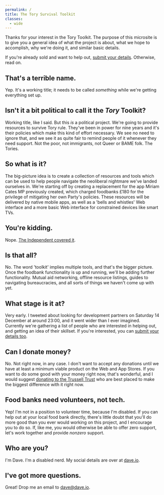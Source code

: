 ```yaml
---
permalink: /
title: The Tory Survival Toolkit
classes:
  - wide
---
```


Thanks for your interest in the Tory Toolkit. The purpose of this microsite is to give you a general idea of what the
project is about, what we hope to accomplish, why we're doing it, and similar basic details.

If you're already sold and want to help out, [submit your details](/apply). Otherwise, read on.

## That's a terrible name.

Yep. It's a working title; it needs to be called _something_ while we're getting everything set up.

## Isn't it a bit political to call it the _Tory_ Toolkit?

Working title, like I said. But this _is_ a political project. We're going to provide resources to survive Tory rule.
They've been in power for nine years and it's their policies which make this kind of effort necessary. We see no need to
ignore that, and we see it as quite fair to remind people of it whenever they need support. Not the poor, not
immigrants, not Queer or BAME folk. The Tories.

## So what is it?

The big-picture idea is to create a collection of resources and tools which can be used to help people navigate the
neoliberal nightmare we've landed ourselves in. We're starting off by creating a replacement for the app Miriam Cates MP
previously created, which charged foodbanks £180 for the privilege of mitigating her own Party's policies. These
resources will be delivered by native mobile apps, as well as a 'bells and whistles' Web interface and a more basic Web
interface for constrained devices like smart TVs.

## You're kidding.

Nope.
[The Independent covered it](https://inews.co.uk/news/mp-cashing-foodbanks-launching-app-encourages-list-items-for-fee-1341830).

## Is that all?

No. The word 'toolkit' implies multiple tools, and that's the bigger picture. Once the foodbank functionality is up and
running, we'll be adding further functionality. Mutual aid networking, offline resource listings, guides to navigating
bureaucracies, and all sorts of things we haven't come up with yet.

## What stage is it at?

Very early. I tweeted about looking for development partners on Saturday 14 December at around 23:00, and it went wider
than I ever imagined. Currently we're gathering a list of people who are interested in helping out, and getting an idea
of their skillset. If you're interested, you can [submit your details too](/apply).

## Can I donate money?

No. Not right now, in any case. I don't want to accept any donations until we have at least a minimum viable product on
the Web and App Stores. If you want to do some good with your money right now, that's wonderful, and I would suggest
[donating to the Trussell Trust](https://www.trusselltrust.org/make-a-donation/) who are best placed to make the biggest
difference with it right now.

## Food banks need volunteers, not tech.

Yep! I'm not in a position to volunteer time, because I'm disabled. If you can help out at your local food bank
directly, there's little doubt that you'll do more good than you ever would working on this project, and I encourage you
to do so. If, like me, you would otherwise be able to offer zero support, let's work together and provide _nonzero_
support.

## Who are you?

I'm Dave. I'm a disabled nerd. My social details are over at [dave.io](https://dave.io).

## I've got more questions.

Great! Drop me an email to [dave@dave.io](mailto:dave@dave.io).
